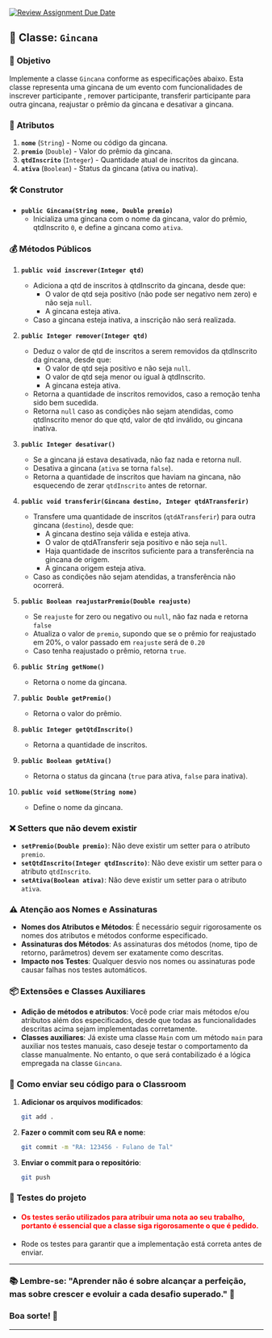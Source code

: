 [![Review Assignment Due Date](https://classroom.github.com/assets/deadline-readme-button-22041afd0340ce965d47ae6ef1cefeee28c7c493a6346c4f15d667ab976d596c.svg)](https://classroom.github.com/a/njI9GLKu)
## 🏦 **Classe: `Gincana`**

### 🎯 **Objetivo**
Implemente a classe `Gincana` conforme as especificações abaixo. Esta classe representa uma gincana de um evento com funcionalidades de inscrever participante , remover participante, transferir participante para outra gincana, reajustar o prêmio da gincana e desativar a gincana.

### 🔑 **Atributos**
1. **`nome`** (`String`) - Nome ou código da gincana.
2. **`premio`** (`Double`) - Valor do prêmio da gincana. 
3. **`qtdInscrito`** (`Integer`) - Quantidade atual de inscritos da gincana.
4. **`ativa`** (`Boolean`) - Status da gincana (ativa ou inativa).

### 🛠️ **Construtor**
- **`public Gincana(String nome, Double premio)`**
   - Inicializa uma gincana com o nome da gincana, valor do prêmio, qtdInscrito `0`, e define a gincana como `ativa`.

### 💰 **Métodos Públicos**

1. **`public void inscrever(Integer qtd)`**
   - Adiciona a qtd de inscritos à qtdInscrito da gincana, desde que:
      - O valor de qtd seja positivo (não pode ser negativo nem zero) e não seja `null`.
      - A gincana esteja ativa.
   - Caso a gincana esteja inativa, a inscrição não será realizada.

2. **`public Integer remover(Integer qtd)`**
   - Deduz o valor de qtd de inscritos a serem removidos da qtdInscrito da gincana, desde que:
      - O valor de qtd seja positivo e não seja `null`.
      - O valor de qtd seja menor ou igual à qtdInscrito.
      - A gincana esteja ativa.
   - Retorna a quantidade de inscritos removidos, caso a remoção tenha sido bem sucedida. 
   - Retorna `null` caso as condições não sejam atendidas, como qtdInscrito menor do que qtd, valor de qtd inválido, ou gincana inativa.

3. **`public Integer desativar()`**
   - Se a gincana já estava desativada, não faz nada e retorna null.
   - Desativa a gincana (`ativa` se torna `false`).
   - Retorna a quantidade de inscritos que haviam na gincana, não esquecendo de zerar `qtdInscrito` antes de retornar. 

4. **`public void transferir(Gincana destino, Integer qtdATransferir)`**
   - Transfere uma quantidade de inscritos (`qtdATransferir`) para outra gincana (`destino`), desde que:
      - A gincana destino seja válida e esteja ativa.
      - O valor de qtdATransferir seja positivo e não seja `null`.
      - Haja quantidade de inscritos suficiente para a transferência na gincana de origem.
      - A gincana origem esteja ativa.
   - Caso as condições não sejam atendidas, a transferência não ocorrerá.

5. **`public Boolean reajustarPremio(Double reajuste)`**
   - Se `reajuste` for zero ou negativo ou `null`, não faz nada e retorna `false`  
   - Atualiza o valor de `premio`, supondo que se o prêmio for reajustado em 20%, o valor passado em `reajuste` será de `0.20`
   - Caso tenha reajustado o prêmio, retorna `true`.

6. **`public String getNome()`**
   - Retorna o nome da gincana.

7. **`public Double getPremio()`**
   - Retorna o valor do prêmio.

8. **`public Integer getQtdInscrito()`**
   - Retorna a quantidade de inscritos.

9. **`public Boolean getAtiva()`**
   - Retorna o status da gincana (`true` para ativa, `false` para inativa).

10. **`public void setNome(String nome)`**
    - Define o nome da gincana.

### ❌ **Setters que não devem existir**
- **`setPremio(Double premio)`**: Não deve existir um setter para o atributo `premio`.
- **`setQtdInscrito(Integer qtdInscrito)`**: Não deve existir um setter para o atributo `qtdInscrito`.
- **`setAtiva(Boolean ativa)`**: Não deve existir um setter para o atributo `ativa`.

### ⚠️ **Atenção aos Nomes e Assinaturas**
- **Nomes dos Atributos e Métodos**: É necessário seguir rigorosamente os nomes dos atributos e métodos conforme especificado.
- **Assinaturas dos Métodos**: As assinaturas dos métodos (nome, tipo de retorno, parâmetros) devem ser exatamente como descritas.
- **Impacto nos Testes**: Qualquer desvio nos nomes ou assinaturas pode causar falhas nos testes automáticos.

### 📦 **Extensões e Classes Auxiliares**
- **Adição de métodos e atributos**: Você pode criar mais métodos e/ou atributos além dos especificados, desde que todas as funcionalidades descritas acima sejam implementadas corretamente.
- **Classes auxiliares**: Já existe uma classe `Main` com um método `main` para auxiliar nos testes manuais, caso deseje testar o comportamento da classe manualmente. No entanto, o que será contabilizado é a lógica empregada na classe `Gincana`.

### 📝 **Como enviar seu código para o Classroom**
1. **Adicionar os arquivos modificados**:
   ```bash
   git add .
   ```
2. **Fazer o commit com seu RA e nome**:
   ```bash
   git commit -m "RA: 123456 - Fulano de Tal"
   ```
3. **Enviar o commit para o repositório**:
   ```bash
   git push
   ```

### 🧪 **Testes do projeto**
- #### <span style="color:red;">**Os testes serão utilizados para atribuir uma nota ao seu trabalho, portanto é essencial que a classe siga rigorosamente o que é pedido.**</span>
- Rode os testes para garantir que a implementação está correta antes de enviar.

---

### 📚 **Lembre-se**: "Aprender não é sobre alcançar a perfeição, mas sobre crescer e evoluir a cada desafio superado." 🌱

### Boa sorte! 🚀

---